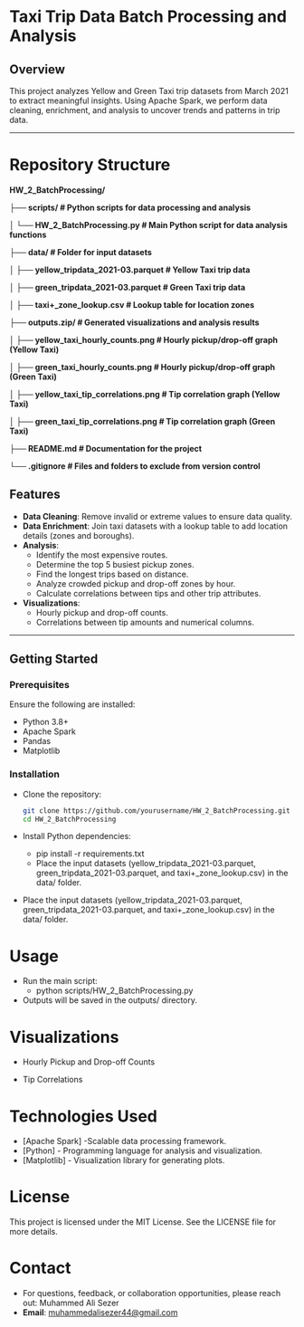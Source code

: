 # Taxi Trip Data Batch Processing and Analysis

## Overview

This project analyzes Yellow and Green Taxi trip datasets from March 2021 to extract meaningful insights. Using Apache Spark, we perform data cleaning, enrichment, and analysis to uncover trends and patterns in trip data.

---

# Repository Structure

**HW_2\_BatchProcessing/**

**├── scripts/ \# Python scripts for data processing and analysis**

**│ └── HW_2\_BatchProcessing.py \# Main Python script for data analysis
functions**

**├── data/ \# Folder for input datasets**

**│ ├── yellow_tripdata_2021-03.parquet \# Yellow Taxi trip data**

**│ ├── green_tripdata_2021-03.parquet \# Green Taxi trip data**

**│ ├── taxi+\_zone_lookup.csv \# Lookup table for location zones**

**├── outputs.zip/ \# Generated visualizations and analysis results**

**│ ├── yellow_taxi_hourly_counts.png \# Hourly pickup/drop-off graph
(Yellow Taxi)**

**│ ├── green_taxi_hourly_counts.png \# Hourly pickup/drop-off graph
(Green Taxi)**

**│ ├── yellow_taxi_tip_correlations.png \# Tip correlation graph
(Yellow Taxi)**

**│ ├── green_taxi_tip_correlations.png \# Tip correlation graph (Green
Taxi)**

**├── README.md \# Documentation for the project**

**└── .gitignore \# Files and folders to exclude from version control**



## Features

- **Data Cleaning**: Remove invalid or extreme values to ensure data quality.
- **Data Enrichment**: Join taxi datasets with a lookup table to add location details (zones and boroughs).
- **Analysis**:
  - Identify the most expensive routes.
  - Determine the top 5 busiest pickup zones.
  - Find the longest trips based on distance.
  - Analyze crowded pickup and drop-off zones by hour.
  - Calculate correlations between tips and other trip attributes.
- **Visualizations**:
  - Hourly pickup and drop-off counts.
  - Correlations between tip amounts and numerical columns.

---

## Getting Started

### Prerequisites

Ensure the following are installed:

- Python 3.8+
- Apache Spark
- Pandas
- Matplotlib

### Installation

- Clone the repository:
   ```bash
   git clone https://github.com/yourusername/HW_2_BatchProcessing.git
   cd HW_2_BatchProcessing


- Install Python dependencies:

  - pip install -r requirements.txt
  - Place the input datasets (yellow_tripdata_2021-03.parquet, green_tripdata_2021-03.parquet, and taxi+_zone_lookup.csv) in the data/ folder.

- Place the input datasets (yellow_tripdata_2021-03.parquet, green_tripdata_2021-03.parquet, and taxi+_zone_lookup.csv) in the data/ folder.

# Usage
- Run the main script:
  - python scripts/HW_2_BatchProcessing.py
- Outputs will be saved in the outputs/ directory.

# Visualizations

- Hourly Pickup and Drop-off Counts

- Tip Correlations

# Technologies Used

- [Apache Spark] -Scalable data processing framework.
- [Python] - Programming language for analysis and visualization.
- [Matplotlib] - Visualization library for generating plots.

  

# License
This project is licensed under the MIT License. See the LICENSE file for more details.


# Contact
- For questions, feedback, or collaboration opportunities, please reach out: Muhammed Ali Sezer
- **Email**: muhammedalisezer44@gmail.com
